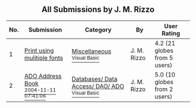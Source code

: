 ﻿<div align="center">

## All Submissions by J\. M\. Rizzo

</div>

No.  | Submission | Category | By   | User Rating
---- | ---------- | -------- | ---- | -----------
1 | [Print using mulitiple fonts<br />](https://github.com/Planet-Source-Code/j-m-rizzo-print-using-mulitiple-fonts__1-34964) | [Miscellaneous<br /><sup>Visual Basic</sup>](../ByCategory/miscellaneous__1-1.md) | J\. M\. Rizzo | 4.2 (21 globes from 5 users)
2 | [ADO Address Book<br /><sup>2004-11-11 07:41:06</sup>](https://github.com/Planet-Source-Code/j-m-rizzo-ado-address-book__1-57198) | [Databases/ Data Access/ DAO/ ADO<br /><sup>Visual Basic</sup>](../ByCategory/databases-data-access-dao-ado__1-6.md) | J\. M\. Rizzo | 5.0 (10 globes from 2 users)
